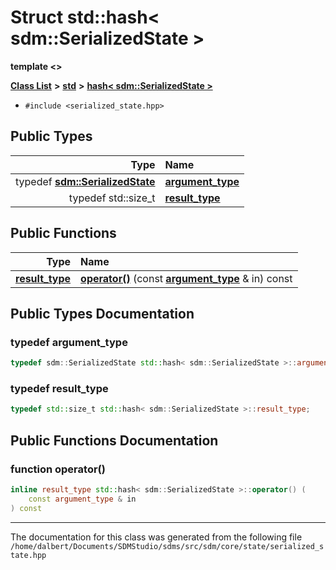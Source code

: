 
<NavBar active_item_id="2"/>

# Struct std::hash&lt; sdm::SerializedState &gt;

**template &lt;&gt;**


[**Class List**](annotated.md) **>** [**std**](namespacestd.md) **>** [**hash&lt; sdm::SerializedState &gt;**](structstd_1_1hash_3_01sdm_1_1SerializedState_01_4.md)





* `#include <serialized_state.hpp>`











## Public Types

| Type | Name |
| ---: | :--- |
| typedef [**sdm::SerializedState**](classsdm_1_1SerializedState.md) | [**argument\_type**](structstd_1_1hash_3_01sdm_1_1SerializedState_01_4.md#typedef-argument-type)  <br> |
| typedef std::size\_t | [**result\_type**](structstd_1_1hash_3_01sdm_1_1SerializedState_01_4.md#typedef-result-type)  <br> |




## Public Functions

| Type | Name |
| ---: | :--- |
|  [**result\_type**](structstd_1_1hash_3_01sdm_1_1SerializedState_01_4.md#typedef-result-type) | [**operator()**](structstd_1_1hash_3_01sdm_1_1SerializedState_01_4.md#function-operator()) (const [**argument\_type**](structstd_1_1hash_3_01sdm_1_1SerializedState_01_4.md#typedef-argument-type) & in) const<br> |








## Public Types Documentation


### typedef argument\_type 


```cpp
typedef sdm::SerializedState std::hash< sdm::SerializedState >::argument_type;
```



### typedef result\_type 


```cpp
typedef std::size_t std::hash< sdm::SerializedState >::result_type;
```


## Public Functions Documentation


### function operator() 


```cpp
inline result_type std::hash< sdm::SerializedState >::operator() (
    const argument_type & in
) const
```



------------------------------
The documentation for this class was generated from the following file `/home/dalbert/Documents/SDMStudio/sdms/src/sdm/core/state/serialized_state.hpp`